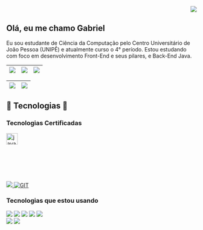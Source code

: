 <img align="right" src="https://komarev.com/ghpvc/?username=Gabb83&color=ff69b4"><br>

## Olá, eu me chamo Gabriel

Eu sou estudante de Ciência da Computação pelo Centro Universitário de João Pessoa (UNIPÊ) e atualmente curso o 4° período. Estou estudando com foco em desenvolvimento Front-End e seus pilares, e Back-End Java.

| <img src="https://github-readme-stats.vercel.app/api?username=Gabb83&show_icons=true&theme=tokyonight"> | <img src="http://github-profile-summary-cards.vercel.app/api/cards/most-commit-language?username=Gabb83&theme=tokyonight"> | <img src="https://github-readme-stats.vercel.app/api/top-langs/?username=Gabb83&layout=compact&theme=tokyonight"> |
| :-: | :-: | :-: |

| <img src="http://github-profile-summary-cards.vercel.app/api/cards/profile-details?username=Gabb83&theme=tokyonight"> | <img src="https://github-readme-streak-stats.herokuapp.com/?user=Gabb83&theme=tokyonight&hide_border=true&date_format=M%20j%5B%2C%20Y%5D&background=1A1B27&stroke=35AFA3&ring=BF91F3&fire=BF91F3&currStreakNum=BF91F3&sideNums=BF91F3&currStreakLabel=BF91F3&sideLabels=BF91F3&dates=35AFA3"> |
| :-: | :-: |

## 🎃 Tecnologias 🌟
### Tecnologias Certificadas
<a href="https://www.devmedia.com.br/certificado/tecnologia/java/gabriel-evangelista-de-almeida">
    <img src="https://img.shields.io/badge/Java-ED8B00?style=for-the-badge&logo=openjdk&logoColor=white"
    alt="java" align="center" height="30px">
  </a>
  <br><br>
<div class="linguagens">
  <a href="https://www.devmedia.com.br/certificado/tecnologia/sql/gabriel-evangelista-de-almeida">
    <img src="https://img.shields.io/badge/MySQL-005C84?style=for-the-badge&logo=mysql&logoColor=white" style="margin-top:80px;">
  </a>
  <a href="https://www.devmedia.com.br/certificado/tecnologia/git/gabriel-evangelista-de-almeida" target="_blank">
    <img src="https://img.shields.io/badge/GIT-E44C30?style=for-the-badge&logo=git&logoColor=white" alt="GIT">
  </a>
<div>
  
### Tecnologias que estou usando 
<div class="linguagens" >
    <img src="https://img.shields.io/badge/HTML5-E34F26?style=for-the-badge&logo=html5&logoColor=white"/>
    <img src="https://img.shields.io/badge/CSS3-1572B6?style=for-the-badge&logo=css3&logoColor=white"/>
    <img src="https://img.shields.io/badge/JavaScript-323330?style=for-the-badge&logo=javascript&logoColor=F7DF1E">
    <img src="https://img.shields.io/badge/React-20232A?style=for-the-badge&logo=react&logoColor=61DAFB"/>
    <img src="https://img.shields.io/badge/Tailwind_CSS-38B2AC?style=for-the-badge&logo=tailwind-css&logoColor=white"/>
    <br>
    <img src="https://img.shields.io/badge/GitHub-100000?style=for-the-badge&logo=github&logoColor=white"/>
    <img src="https://img.shields.io/badge/Visual_Studio_Code-0078D4?style=for-the-badge&logo=visual%20studio%20code&logoColor=white"/>
</div>

<!--https://dev.to/envoy_/150-badges-for-github-pnk-->
